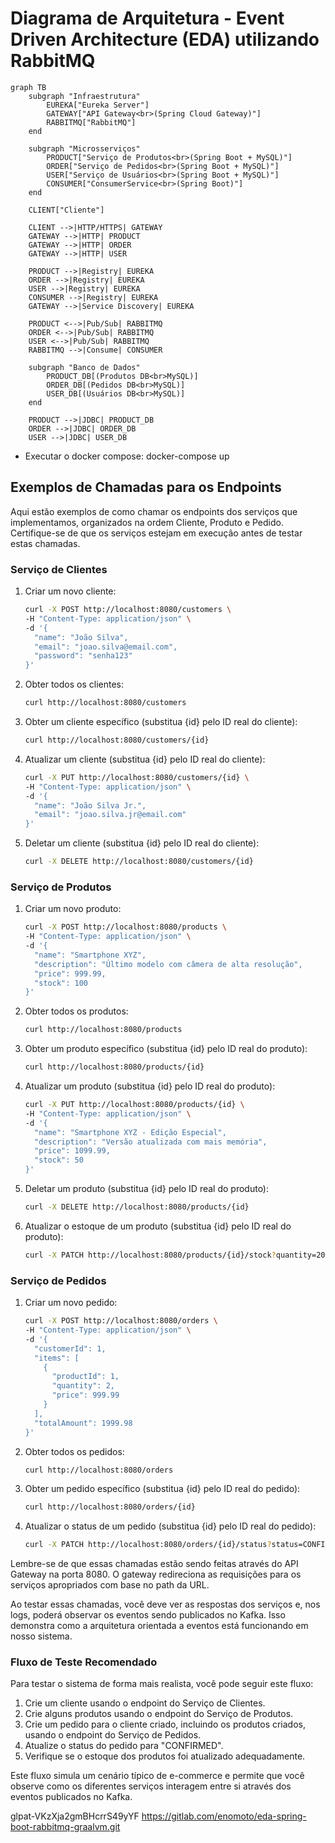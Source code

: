# Diagrama de Arquitetura - Event Driven Architecture (EDA) utilizando RabbitMQ

```mermaid
graph TB
    subgraph "Infraestrutura"
        EUREKA["Eureka Server"]
        GATEWAY["API Gateway<br>(Spring Cloud Gateway)"]
        RABBITMQ["RabbitMQ"]
    end

    subgraph "Microsserviços"
        PRODUCT["Serviço de Produtos<br>(Spring Boot + MySQL)"]
        ORDER["Serviço de Pedidos<br>(Spring Boot + MySQL)"]
        USER["Serviço de Usuários<br>(Spring Boot + MySQL)"]
        CONSUMER["ConsumerService<br>(Spring Boot)"]
    end

    CLIENT["Cliente"]

    CLIENT -->|HTTP/HTTPS| GATEWAY
    GATEWAY -->|HTTP| PRODUCT
    GATEWAY -->|HTTP| ORDER
    GATEWAY -->|HTTP| USER

    PRODUCT -->|Registry| EUREKA
    ORDER -->|Registry| EUREKA
    USER -->|Registry| EUREKA
    CONSUMER -->|Registry| EUREKA
    GATEWAY -->|Service Discovery| EUREKA

    PRODUCT <-->|Pub/Sub| RABBITMQ
    ORDER <-->|Pub/Sub| RABBITMQ
    USER <-->|Pub/Sub| RABBITMQ
    RABBITMQ -->|Consume| CONSUMER

    subgraph "Banco de Dados"
        PRODUCT_DB[(Produtos DB<br>MySQL)]
        ORDER_DB[(Pedidos DB<br>MySQL)]
        USER_DB[(Usuários DB<br>MySQL)]
    end

    PRODUCT -->|JDBC| PRODUCT_DB
    ORDER -->|JDBC| ORDER_DB
    USER -->|JDBC| USER_DB
```

- Executar o docker compose: docker-compose up

## Exemplos de Chamadas para os Endpoints

Aqui estão exemplos de como chamar os endpoints dos serviços que implementamos, organizados na ordem Cliente, Produto e Pedido. Certifique-se de que os serviços estejam em execução antes de testar estas chamadas.

### Serviço de Clientes

1. Criar um novo cliente:
   ```bash
   curl -X POST http://localhost:8080/customers \
   -H "Content-Type: application/json" \
   -d '{
     "name": "João Silva",
     "email": "joao.silva@email.com",
     "password": "senha123"
   }'
   ```

2. Obter todos os clientes:
   ```bash
   curl http://localhost:8080/customers
   ```

3. Obter um cliente específico (substitua {id} pelo ID real do cliente):
   ```bash
   curl http://localhost:8080/customers/{id}
   ```

4. Atualizar um cliente (substitua {id} pelo ID real do cliente):
   ```bash
   curl -X PUT http://localhost:8080/customers/{id} \
   -H "Content-Type: application/json" \
   -d '{
     "name": "João Silva Jr.",
     "email": "joao.silva.jr@email.com"
   }'
   ```

5. Deletar um cliente (substitua {id} pelo ID real do cliente):
   ```bash
   curl -X DELETE http://localhost:8080/customers/{id}
   ```

### Serviço de Produtos

1. Criar um novo produto:
   ```bash
   curl -X POST http://localhost:8080/products \
   -H "Content-Type: application/json" \
   -d '{
     "name": "Smartphone XYZ",
     "description": "Último modelo com câmera de alta resolução",
     "price": 999.99,
     "stock": 100
   }'
   ```

2. Obter todos os produtos:
   ```bash
   curl http://localhost:8080/products
   ```

3. Obter um produto específico (substitua {id} pelo ID real do produto):
   ```bash
   curl http://localhost:8080/products/{id}
   ```

4. Atualizar um produto (substitua {id} pelo ID real do produto):
   ```bash
   curl -X PUT http://localhost:8080/products/{id} \
   -H "Content-Type: application/json" \
   -d '{
     "name": "Smartphone XYZ - Edição Especial",
     "description": "Versão atualizada com mais memória",
     "price": 1099.99,
     "stock": 50
   }'
   ```

5. Deletar um produto (substitua {id} pelo ID real do produto):
   ```bash
   curl -X DELETE http://localhost:8080/products/{id}
   ```

6. Atualizar o estoque de um produto (substitua {id} pelo ID real do produto):
   ```bash
   curl -X PATCH http://localhost:8080/products/{id}/stock?quantity=20
   ```

### Serviço de Pedidos

1. Criar um novo pedido:
   ```bash
   curl -X POST http://localhost:8080/orders \
   -H "Content-Type: application/json" \
   -d '{
     "customerId": 1,
     "items": [
       {
         "productId": 1,
         "quantity": 2,
         "price": 999.99
       }
     ],
     "totalAmount": 1999.98
   }'
   ```

2. Obter todos os pedidos:
   ```bash
   curl http://localhost:8080/orders
   ```

3. Obter um pedido específico (substitua {id} pelo ID real do pedido):
   ```bash
   curl http://localhost:8080/orders/{id}
   ```

4. Atualizar o status de um pedido (substitua {id} pelo ID real do pedido):
   ```bash
   curl -X PATCH http://localhost:8080/orders/{id}/status?status=CONFIRMED
   ```

Lembre-se de que essas chamadas estão sendo feitas através do API Gateway na porta 8080. O gateway redireciona as requisições para os serviços apropriados com base no path da URL.

Ao testar essas chamadas, você deve ver as respostas dos serviços e, nos logs, poderá observar os eventos sendo publicados no Kafka. Isso demonstra como a arquitetura orientada a eventos está funcionando em nosso sistema.

### Fluxo de Teste Recomendado

Para testar o sistema de forma mais realista, você pode seguir este fluxo:

1. Crie um cliente usando o endpoint do Serviço de Clientes.
2. Crie alguns produtos usando o endpoint do Serviço de Produtos.
3. Crie um pedido para o cliente criado, incluindo os produtos criados, usando o endpoint do Serviço de Pedidos.
4. Atualize o status do pedido para "CONFIRMED".
5. Verifique se o estoque dos produtos foi atualizado adequadamente.

Este fluxo simula um cenário típico de e-commerce e permite que você observe como os diferentes serviços interagem entre si através dos eventos publicados no Kafka.

glpat-VKzXja2gmBHcrrS49yYF
https://gitlab.com/enomoto/eda-spring-boot-rabbitmq-graalvm.git
